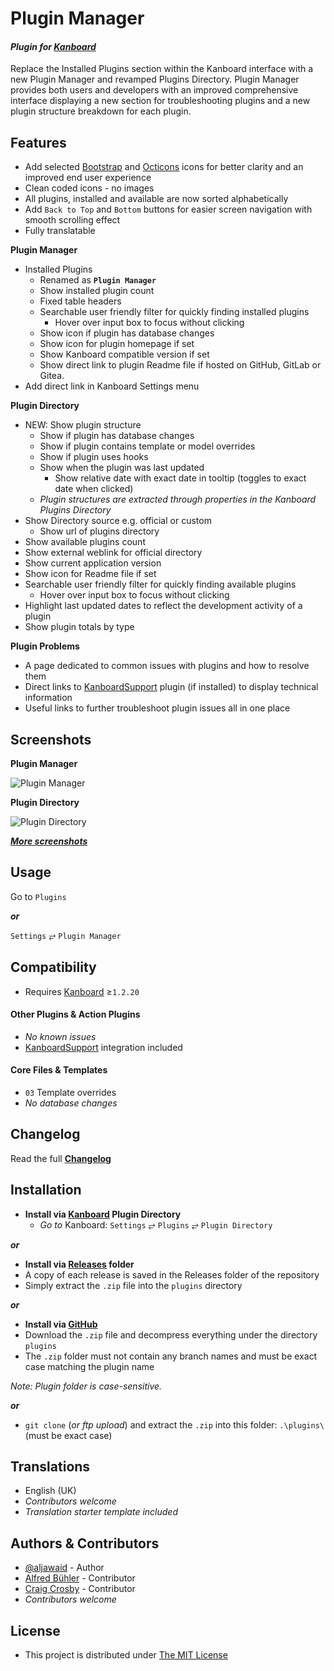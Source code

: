 # Plugin Manager

#### _Plugin for [Kanboard](https://github.com/fguillot/kanboard "Kanboard - Kanban Project Management Software")_

Replace the Installed Plugins section within the Kanboard interface with a new Plugin Manager and revamped Plugins Directory. Plugin Manager provides both users and developers with an improved comprehensive interface displaying a new section for troubleshooting plugins and a new plugin structure breakdown for each plugin.


Features
-------------

- Add selected [Bootstrap](https://icons.getbootstrap.com) and [Octicons](https://primer.style/octicons/) icons for better clarity and an improved end user experience
- Clean coded icons - no images
- All plugins, installed and available are now sorted alphabetically
- Add `Back to Top` and `Bottom` buttons for easier screen navigation with smooth scrolling effect
- Fully translatable


**Plugin Manager**
- Installed Plugins
  - Renamed as **`Plugin Manager`**
  - Show installed plugin count
  - Fixed table headers
  - Searchable user friendly filter for quickly finding installed plugins
    - Hover over input box to focus without clicking
  - Show icon if plugin has database changes
  - Show icon for plugin homepage if set
  - Show Kanboard compatible version if set
  - Show direct link to plugin Readme file if hosted on GitHub, GitLab or Gitea.
- Add direct link in Kanboard Settings menu

**Plugin Directory**
- NEW: Show plugin structure
  - Show if plugin has database changes
  - Show if plugin contains template or model overrides
  - Show if plugin uses hooks
  - Show when the plugin was last updated
    - Show relative date with exact date in tooltip (toggles to exact date when clicked)
  - _Plugin structures are extracted through properties in the Kanboard Plugins Directory_
- Show Directory source e.g. official or custom
  - Show url of plugins directory
- Show available plugins count
- Show external weblink for official directory
- Show current application version
- Show icon for Readme file if set
- Searchable user friendly filter for quickly finding available plugins
    - Hover over input box to focus without clicking
- Highlight last updated dates to reflect the development activity of a plugin
- Show plugin totals by type

**Plugin Problems**
- A page dedicated to common issues with plugins and how to resolve them
- Direct links to [KanboardSupport](https://github.com/aljawaid/KanboardSupport) plugin (if installed) to display technical information
- Useful links to further troubleshoot plugin issues all in one place

Screenshots
----------


**Plugin Manager**

![Plugin Manager](../master/Screenshots/screenshot-plugin-manager-main.png "View more screenshots of this plugin using the link below")

**Plugin Directory**

![Plugin Directory](../master/Screenshots/screenshot-plugin-directory-main.png "View more screenshots of this plugin using the link below")


**_[More screenshots](../master/screenshots.md)_**

Usage
-------------

Go to `Plugins`

**_or_**

`Settings` &#10562; `Plugin Manager`

Compatibility
-------------

- Requires [Kanboard](https://github.com/fguillot/kanboard "Kanboard - Kanban Project Management Software") ≥`1.2.20`

#### Other Plugins & Action Plugins
- _No known issues_
- [KanboardSupport](https://github.com/aljawaid/KanboardSupport) integration included
#### Core Files & Templates
- `03` Template overrides
- _No database changes_

Changelog
---------

Read the full [**Changelog**](../master/changelog.md "See changes")
 

Installation
------------

- **Install via [Kanboard](https://github.com/fguillot/kanboard "Kanboard - Kanban Project Management Software") Plugin Directory**
  - _Go to_ Kanboard: `Settings` &#10562; `Plugins` &#10562; `Plugin Directory`

**_or_**

- **Install via [Releases](../master/Releases/ "A copy of each release is saved in the folder") folder**
 - A copy of each release is saved in the Releases folder of the repository
 - Simply extract the `.zip` file into the `plugins` directory

**_or_**

- **Install via [GitHub](https://github.com/aljawaid "Find the correct plugin from the list of repositories")**
- Download the `.zip` file and decompress everything under the directory `plugins`
 - The `.zip` folder must not contain any branch names and must be exact case matching the plugin name

_Note: Plugin folder is case-sensitive._

**_or_**
- `git clone` (_or ftp upload_) and extract the `.zip` into this folder: `.\plugins\` (must be exact case)


Translations
------------

- English (UK)
- _Contributors welcome_
- _Translation starter template included_


Authors & Contributors
----------------------

- [@aljawaid](https://github.com/aljawaid) - Author
- [Alfred Bühler](https://github.com/alfredbuehler) - Contributor
- [Craig Crosby](https://github.com/creecros) - Contributor
- _Contributors welcome_

License
-------
- This project is distributed under [The MIT License](../master/LICENSE "Read The MIT license")
